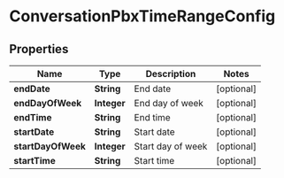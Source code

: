

# ConversationPbxTimeRangeConfig


## Properties

| Name | Type | Description | Notes |
|------------ | ------------- | ------------- | -------------|
|**endDate** | **String** | End date |  [optional] |
|**endDayOfWeek** | **Integer** | End day of week |  [optional] |
|**endTime** | **String** | End time |  [optional] |
|**startDate** | **String** | Start date |  [optional] |
|**startDayOfWeek** | **Integer** | Start day of week |  [optional] |
|**startTime** | **String** | Start time |  [optional] |



